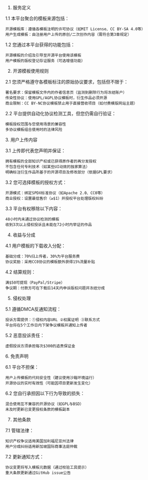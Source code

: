 1. 服务定义

1.1 本平台聚合的模板来源包括：

    ​开源模板库：遵循各模板注明的许可协议（如MIT License、CC BY-SA 4.0等）
    ​用户生成模板：由注册用户上传的原创/二次创作内容（需符合第3章规定）

1.2 您通过本平台获得的功能包括：

    开源模板的介绍及引导至开源平台使用该模板
    用户模板的版权登记存证服务（可选增值功能）


2. 开源模板使用规则

2.1 您须严格遵守各模板标注的原始协议要求，包括但不限于：

    ​署名要求：保留模板文件内的作者信息页（监测到删除行为将冻结账户）
    ​传染性协议：使用GPL/AGPL协议模板时，衍生作品必须开源
    ​商业限制：CC BY-NC协议模板禁止用于直接营收项目（如付费模版网站主题）

2.2 平台提供自动化协议检测工具，但您仍需自行验证：

    模板授权范围与您使用场景的兼容性
    多协议模板组合使用时的法律风险


​3. 用户上传内容

3.1 上传即代表您声明并保证：

    拥有模板的全部知识产权或已获得原作者的再分发授权
    不包含任何专利技术（如某些UI动效的独家算法）
    明确标注衍生作品所基于的开源项目及修改部分（依据GPL要求）

3.2 您可选择模板的授权方式：

    ​开源模式：绑定SPDX标准协议（如Apache 2.0、CC0等）
    ​商业授权：设置最低售价（≥$1）并授权平台处理版权纠纷

3.3 平台有权移除以下内容：

    48小时内未通过协议检测的模板
    收到3次以上侵权投诉且未能在72小时内举证的作品

4. 收益与分成

4.1 用户模板的下载收入分配：

    ​基础分成：70%归上传者，30%为平台服务费
    ​协议奖励：采用CC0协议的模板额外获得15%流量补贴

4.2 结算规则：

    满$50可提现（PayPal/Stripe）
    争议期：付款方可在下载后14天内申诉版权问题并冻结分成


5. 侵权处理

5.1 遵循DMCA反通知流程：

    投诉方需提供：①侵权内容URL ②权属证明 ③联系方式
    平台将在5个工作日内下架争议模板并通知上传者

5.2 恶意投诉责任：

    虚假投诉方须承担每次$300的追责保证金

​6. 免责声明

6.1 平台不担保：

    用户上传模板的代码安全性（建议使用沙箱环境运行）
    开源协议的实时有效性（可能因项目更新发生变化）

6.2 您自行承担因以下行为导致的损失：

    混合使用互不兼容的开源协议（如GPL与BSD）
    未及时更新已变更授权条款的模板副本



7. 其他条款

7.1 管辖法律：

    知识产权争议适用美国加利福尼亚州法律
    用户分成纠纷适用新加坡国际商事法庭仲裁

7.2 更新通知方式：

    协议变更将写入模板元数据（通过校验工具提示）
    重大条款更新通过GitHub issue公告

